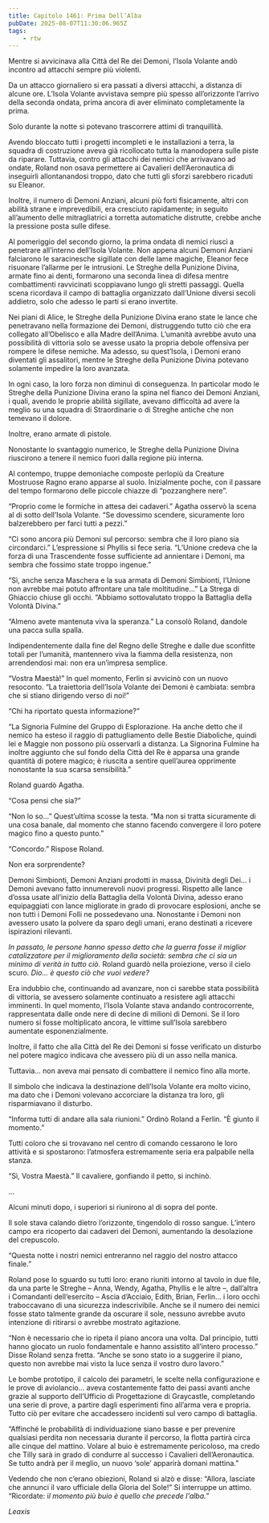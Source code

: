 ```yaml
---
title: Capitolo 1461: Prima Dell’Alba
pubDate: 2025-08-07T11:30:06.965Z
tags:
    - rtw
---
```



Mentre si avvicinava alla Città del Re dei Demoni, l’Isola Volante andò incontro ad attacchi sempre più violenti.


Da un attacco giornaliero si era passati a diversi attacchi, a distanza di alcune ore. L’Isola Volante avvistava sempre più spesso all’orizzonte l’arrivo della seconda ondata, prima ancora di aver eliminato completamente la prima.


Solo durante la notte si potevano trascorrere attimi di tranquillità.


Avendo bloccato tutti i progetti incompleti e le installazioni a terra, la squadra di costruzione aveva già ricollocato tutta la manodopera sulle piste da riparare. Tuttavia, contro gli attacchi dei nemici che arrivavano ad ondate, Roland non osava permettere ai Cavalieri dell’Aeronautica di inseguirli allontanandosi troppo, dato che tutti gli sforzi sarebbero ricaduti su Eleanor.


Inoltre, il numero di Demoni Anziani, alcuni più forti fisicamente, altri con abilità strane e imprevedibili, era cresciuto rapidamente; in seguito all’aumento delle mitragliatrici a torretta automatiche distrutte, crebbe anche la pressione posta sulle difese.


Al pomeriggio del secondo giorno, la prima ondata di nemici riuscì a penetrare all’interno dell’Isola Volante. Non appena alcuni Demoni Anziani falciarono le saracinesche sigillate con delle lame magiche, Eleanor fece risuonare l’allarme per le intrusioni. Le Streghe della Punizione Divina, armate fino ai denti, formarono una seconda linea di difesa mentre combattimenti ravvicinati scoppiavano lungo gli stretti passaggi. Quella scena ricordava il campo di battaglia organizzato dall’Unione diversi secoli addietro, solo che adesso le parti si erano invertite.


Nei piani di Alice, le Streghe della Punizione Divina erano state le lance che penetravano nella formazione dei Demoni, distruggendo tutto ciò che era collegato all’Obelisco e alla Madre dell’Anima. L’umanità avrebbe avuto una possibilità di vittoria solo se avesse usato la propria debole offensiva per rompere le difese nemiche. Ma adesso, su quest’Isola, i Demoni erano diventati gli assalitori, mentre le Streghe della Punizione Divina potevano solamente impedire la loro avanzata.


In ogni caso, la loro forza non diminuì di conseguenza. In particolar modo le Streghe della Punizione Divina erano la spina nel fianco dei Demoni Anziani, i quali, avendo le proprie abilità sigillate, avevano difficoltà ad avere la meglio su una squadra di Straordinarie o di Streghe antiche che non temevano il dolore.


Inoltre, erano armate di pistole.


Nonostante lo svantaggio numerico, le Streghe della Punizione Divina riuscirono a tenere il nemico fuori dalla regione più interna.


Al contempo, truppe demoniache composte perlopiù da Creature Mostruose Ragno erano apparse al suolo. Inizialmente poche, con il passare del tempo formarono delle piccole chiazze di “pozzanghere nere”.


“Proprio come le formiche in attesa dei cadaveri.” Agatha osservò la scena al di sotto dell’Isola Volante. “Se dovessimo scendere, sicuramente loro balzerebbero per farci tutti a pezzi.”


“Ci sono ancora più Demoni sul percorso: sembra che il loro piano sia circondarci.” L’espressione si Phyllis si fece seria. “L’Unione credeva che la forza di una Trascendente fosse sufficiente ad annientare i Demoni, ma sembra che fossimo state troppo ingenue.”


“Sì, anche senza Maschera e la sua armata di Demoni Simbionti, l’Unione non avrebbe mai potuto affrontare una tale moltitudine…” La Strega di Ghiaccio chiuse gli occhi. “Abbiamo sottovalutato troppo la Battaglia della Volontà Divina.”


“Almeno avete mantenuta viva la speranza.” La consolò Roland, dandole una pacca sulla spalla.


Indipendentemente dalla fine del Regno delle Streghe e dalle due sconfitte totali per l’umanità, mantennero viva la fiamma della resistenza, non arrendendosi mai: non era un’impresa semplice.


“Vostra Maestà!” In quel momento, Ferlin si avvicinò con un nuovo resoconto. “La traiettoria dell’Isola Volante dei Demoni è cambiata: sembra che si stiano dirigendo verso di noi!”


“Chi ha riportato questa informazione?”


“La Signoria Fulmine del Gruppo di Esplorazione. Ha anche detto che il nemico ha esteso il raggio di pattugliamento delle Bestie Diaboliche, quindi lei e Maggie non possono più osservarli a distanza. La Signorina Fulmine ha inoltre aggiunto che sul fondo della Città del Re è apparsa una grande quantità di potere magico; è riuscita a sentire quell’aurea opprimente nonostante la sua scarsa sensibilità.”


Roland guardò Agatha.


“Cosa pensi che sia?”


“Non lo so…” Quest’ultima scosse la testa. “Ma non si tratta sicuramente di una cosa banale, dal momento che stanno facendo convergere il loro potere magico fino a questo punto.”


“Concordo.” Rispose Roland.


Non era sorprendente?


Demoni Simbionti, Demoni Anziani prodotti in massa, Divinità degli Dei… i Demoni avevano fatto innumerevoli nuovi progressi. Rispetto alle lance d’ossa usate all’inizio della Battaglia della Volontà Divina, adesso erano equipaggiati con lance migliorate in grado di provocare esplosioni, anche se non tutti i Demoni Folli ne possedevano una. Nonostante i Demoni non avessero usato la polvere da sparo degli umani, erano destinati a ricevere ispirazioni rilevanti.


<em>In passato, le persone hanno spesso detto che la guerra fosse il miglior catalizzatore per il miglioramento della società: sembra che ci sia un minimo di verità in tutto ciò.</em> Roland guardò nella proiezione, verso il cielo scuro. <em>Dio… è questo ciò che vuoi vedere?</em>


Era indubbio che, continuando ad avanzare, non ci sarebbe stata possibilità di vittoria, se avessero solamente continuato a resistere agli attacchi imminenti. In quel momento, l’Isola Volante stava andando controcorrente, rappresentata dalle onde nere di decine di milioni di Demoni. Se il loro numero si fosse moltiplicato ancora, le vittime sull’Isola sarebbero aumentate esponenzialmente.


Inoltre, il fatto che alla Città del Re dei Demoni si fosse verificato un disturbo nel potere magico indicava che avessero più di un asso nella manica.


Tuttavia… non aveva mai pensato di combattere il nemico fino alla morte.


Il simbolo che indicava la destinazione dell’Isola Volante era molto vicino, ma dato che i Demoni volevano accorciare la distanza tra loro, gli risparmiavano il disturbo.


“Informa tutti di andare alla sala riunioni.” Ordinò Roland a Ferlin. “È giunto il momento.”


Tutti coloro che si trovavano nel centro di comando cessarono le loro attività e si spostarono: l’atmosfera estremamente seria era palpabile nella stanza.


“Sì, Vostra Maestà.” Il cavaliere, gonfiando il petto, si inchinò.






…






Alcuni minuti dopo, i superiori si riunirono al di sopra del ponte.


Il sole stava calando dietro l’orizzonte, tingendolo di rosso sangue. L’intero campo era ricoperto dai cadaveri dei Demoni, aumentando la desolazione del crepuscolo.


“Questa notte i nostri nemici entreranno nel raggio del nostro attacco finale.”


Roland pose lo sguardo su tutti loro: erano riuniti intorno al tavolo in due file, da una parte le Streghe – Anna, Wendy, Agatha, Phyllis e le altre –, dall’altra i Comandanti dell’esercito – Ascia d’Acciaio, Edith, Brian, Ferlin… i loro occhi traboccavano di una sicurezza indescrivibile. Anche se il numero dei nemici fosse stato talmente grande da oscurare il sole, nessuno avrebbe avuto intenzione di ritirarsi o avrebbe mostrato agitazione.


“Non è necessario che io ripeta il piano ancora una volta. Dal principio, tutti hanno giocato un ruolo fondamentale e hanno assistito all’intero processo.” Disse Roland senza fretta. “Anche se sono stato io a suggerire il piano, questo non avrebbe mai visto la luce senza il vostro duro lavoro.”


Le bombe prototipo, il calcolo dei parametri, le scelte nella configurazione e le prove di aviolancio… aveva costantemente fatto dei passi avanti anche grazie al supporto dell’Ufficio di Progettazione di Graycastle, completando una serie di prove, a partire dagli esperimenti fino all’arma vera e propria. Tutto ciò per evitare che accadessero incidenti sul vero campo di battaglia.


“Affinché le probabilità di individuazione siano basse e per prevenire qualsiasi perdita non necessaria durante il percorso, la flotta partirà circa alle cinque del mattino. Volare al buio è estremamente pericoloso, ma credo che Tilly sarà in grado di condurre al successo i Cavalieri dell’Aeronautica. Se tutto andrà per il meglio, un nuovo ‘sole’ apparirà domani mattina.”


Vedendo che non c’erano obiezioni, Roland si alzò e disse: “Allora, lasciate che annunci il varo ufficiale della Gloria del Sole!” Si interruppe un attimo. “Ricordate: i<em>l momento più buio è quello che precede l'alba.”</em>


<em> </em>


<em> </em>


<em>Leaxis</em>
                                


                                



